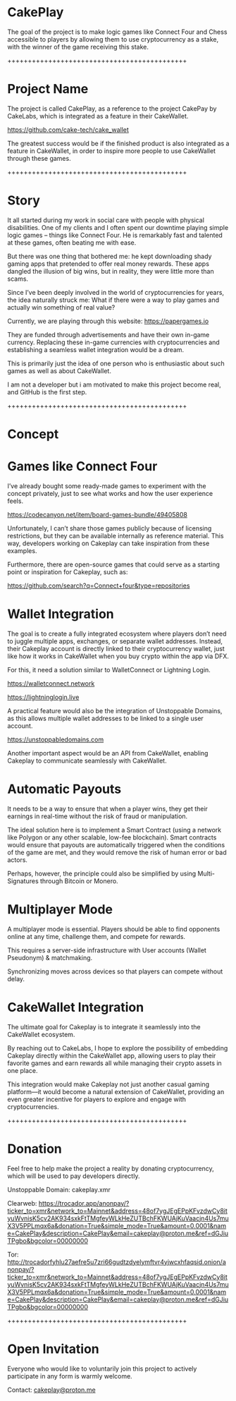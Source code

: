 # CakePlay

The goal of the project is to make logic games like Connect Four and Chess accessible to players by allowing them to use cryptocurrency as a stake, with the winner of the game receiving this stake.

++++++++++++++++++++++++++++++++++++++++++++

# Project Name

The project is called CakePlay, as a reference to the project CakePay by CakeLabs, which is integrated as a feature in their CakeWallet.

https://github.com/cake-tech/cake_wallet

The greatest success would be if the finished product is also integrated as a feature in CakeWallet, in order to inspire more people to use CakeWallet through these games.

++++++++++++++++++++++++++++++++++++++++++++

# Story

It all started during my work in social care with people with physical disabilities.
One of my clients and I often spent our downtime playing simple logic games – things like Connect Four.
He is remarkably fast and talented at these games, often beating me with ease.

But there was one thing that bothered me:
he kept downloading shady gaming apps that pretended to offer real money rewards.
These apps dangled the illusion of big wins, but in reality, they were little more than scams.

Since I’ve been deeply involved in the world of cryptocurrencies for years, the idea naturally struck me:
What if there were a way to play games and actually win something of real value?

Currently, we are playing through this website:
https://papergames.io

They are funded through advertisements and have their own in-game currency.
Replacing these in-game currencies with cryptocurrencies and establishing a seamless wallet integration would be a dream.

This is primarily just the idea of one person who is enthusiastic about such games as well as about CakeWallet.

I am not a developer but i am motivated to make this project become real, and GitHub is the first step.

++++++++++++++++++++++++++++++++++++++++++++

# Concept

# Games like Connect Four

I’ve already bought some ready-made games to experiment with the concept privately, just to see what works and how the user experience feels.

https://codecanyon.net/item/board-games-bundle/49405808

Unfortunately, I can’t share those games publicly because of licensing restrictions, but they can be available internally as reference material.
This way, developers working on Cakeplay can take inspiration from these examples.

Furthermore, there are open-source games that could serve as a starting point or inspiration for Cakeplay, such as:

https://github.com/search?q=Connect+four&type=repositories

# Wallet Integration

The goal is to create a fully integrated ecosystem where players don’t need to juggle multiple apps, exchanges, or separate wallet addresses.
Instead, their Cakeplay account is directly linked to their cryptocurrency wallet, just like how it works in CakeWallet when you buy crypto within the app via DFX.

For this, it need a solution similar to WalletConnect or Lightning Login.

https://walletconnect.network

https://lightninglogin.live

A practical feature would also be the integration of Unstoppable Domains, as this allows multiple wallet addresses to be linked to a single user account.

https://unstoppabledomains.com

Another important aspect would be an API from CakeWallet, enabling Cakeplay to communicate seamlessly with CakeWallet.

# Automatic Payouts

It needs to be a way to ensure that when a player wins, they get their earnings in real-time without the risk of fraud or manipulation.

The ideal solution here is to implement a Smart Contract (using a network like Polygon or any other scalable, low-fee blockchain).
Smart contracts would ensure that payouts are automatically triggered when the conditions of the game are met, and they would remove the risk of human error or bad actors.

Perhaps, however, the principle could also be simplified by using Multi-Signatures through Bitcoin or Monero.

# Multiplayer Mode

A multiplayer mode is essential.
Players should be able to find opponents online at any time, challenge them, and compete for rewards.

This requires a server-side infrastructure with User accounts (Wallet Pseudonym) & matchmaking.

Synchronizing moves across devices so that players can compete without delay.

# CakeWallet Integration

The ultimate goal for Cakeplay is to integrate it seamlessly into the CakeWallet ecosystem.

By reaching out to CakeLabs, I hope to explore the possibility of embedding Cakeplay directly within the CakeWallet app, allowing users to play their favorite games and earn rewards all while managing their crypto assets in one place.

This integration would make Cakeplay not just another casual gaming platform—it would become a natural extension of CakeWallet, providing an even greater incentive for players to explore and engage with cryptocurrencies.

++++++++++++++++++++++++++++++++++++++++++++

# Donation

Feel free to help make the project a reality by donating cryptocurrency, which will be used to pay developers directly.

Unstoppable Domain:
cakeplay.xmr

Clearweb:
https://trocador.app/anonpay/?ticker_to=xmr&network_to=Mainnet&address=48of7ygJEgEPpKFvzdwCy8ityuWvnisK5cv2AK934sxkFtTMgfeyWLkHeZUTBchFKWUAjKuVaacjn4Us7muX3V5PPLmqx6a&donation=True&simple_mode=True&amount=0.0001&name=CakePlay&description=CakePlay&email=cakeplay@proton.me&ref=dGJiuTPgbo&bgcolor=00000000

Tor:
http://trocadorfyhlu27aefre5u7zri66gudtzdyelymftvr4yjwcxhfaqsid.onion/anonpay/?ticker_to=xmr&network_to=Mainnet&address=48of7ygJEgEPpKFvzdwCy8ityuWvnisK5cv2AK934sxkFtTMgfeyWLkHeZUTBchFKWUAjKuVaacjn4Us7muX3V5PPLmqx6a&donation=True&simple_mode=True&amount=0.0001&name=CakePlay&description=CakePlay&email=cakeplay@proton.me&ref=dGJiuTPgbo&bgcolor=00000000

++++++++++++++++++++++++++++++++++++++++++++

# Open Invitation

Everyone who would like to voluntarily join this project to actively participate in any form is warmly welcome.

Contact:
cakeplay@proton.me
